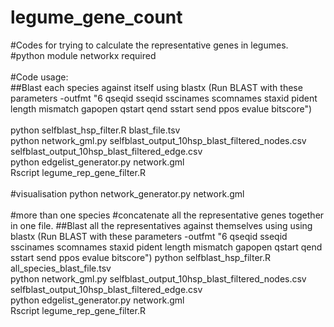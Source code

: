 # legume_gene_count
#Codes for trying to calculate the representative genes in legumes. <br>
#python module networkx required<br>
<br>
#Code usage:<br>
##Blast each species against itself using blastx (Run BLAST with these parameters -outfmt "6 qseqid sseqid sscinames scomnames staxid pident length mismatch gapopen qstart qend sstart send ppos evalue bitscore")<br>
<br>
python selfblast_hsp_filter.R blast_file.tsv<br>
python network_gml.py selfblast_output_10hsp_blast_filtered_nodes.csv selfblast_output_10hsp_blast_filtered_edge.csv<br>
python edgelist_generator.py network.gml<br>
Rscript legume_rep_gene_filter.R<br><br>
#visualisation
python network_generator.py network.gml <br><br>
#more than one species
#concatenate all the representative genes together in one file.
##Blast all the representatives against themselves using using blastx (Run BLAST with these parameters -outfmt "6 qseqid sseqid sscinames scomnames staxid pident length mismatch gapopen qstart qend sstart send ppos evalue bitscore")
python selfblast_hsp_filter.R all_species_blast_file.tsv<br>
python network_gml.py selfblast_output_10hsp_blast_filtered_nodes.csv selfblast_output_10hsp_blast_filtered_edge.csv<br>
python edgelist_generator.py network.gml<br>
Rscript legume_rep_gene_filter.R<br>
